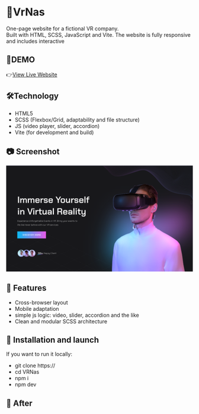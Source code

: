 # 📌VrNas

One-page website for a fictional VR company.  
Built with HTML, SCSS, JavaScript and Vite. The website is fully responsive and includes interactive

## 🔗DEMO

👉[View Live Website](https://)

## 🛠️Technology

- HTML5  
- SCSS (Flexbox/Grid, adaptability and 
file structure)  
- JS (video player, slider, accordion)  
- Vite (for development and build)

## 📷 Screenshot

![VrNas Screenshot](./readme.png)

## 🚀 Features

- Cross-browser layout
- Mobile adaptation
- simple js logic: video, slider, accordion and the like
- Clean and modular SCSS architecture

## 📁 Installation and launch

If you want to run it locally:

- git clone https://
- cd VRNas
- npm i
- npm dev

## 👤 Аfter
